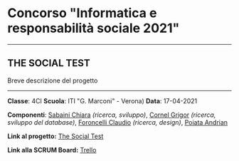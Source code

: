 # Concorso "Informatica e responsabilità sociale 2021"

---

## THE SOCIAL TEST

Breve descrizione del progetto

---

**Classe**: 4CI
**Scuola**: ITI "G. Marconi" - Verona)
**Data**: 17-04-2021

**Componenti**: [Sabaini Chiara](https://www.github.com/chiarasabaini) _(ricerca, sviluppo)_, [Cornel Grigor](https://www.github.com/cornelGrg) _(ricerca, sviluppo del database)_, [Foroncelli Claudio](https://www.github.com/claudio.claude) _(ricerca, design)_, [Poiata Andrian](https://www.github.com)

**Link al progetto:** [The Social Test](https://studio.code.org/projects/applab/teWAL9RVcH_I-qYFyrFhjlDCFtu7EB372hC6fnk2VkU)

**Link alla SCRUM Board:** [Trello](https://trello.com/b/TuydrieI)